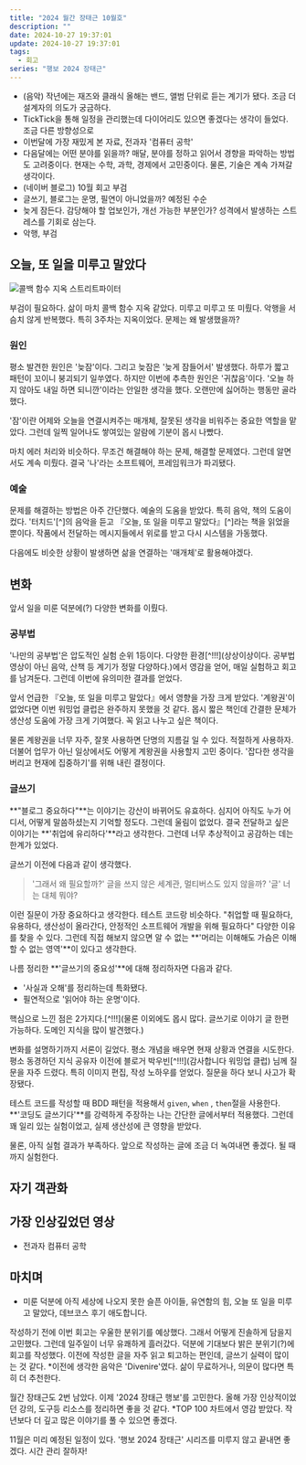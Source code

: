 ```yaml
---
title: "2024 월간 장태근 10월호"
description: ""
date: 2024-10-27 19:37:01
update: 2024-10-27 19:37:01
tags:
  - 회고
series: "행보 2024 장태근"
---
```


* (음악) 작년에는 재즈와 클래식 올해는 밴드, 앨범 단위로 듣는 계기가 됐다. 조금 더 설계자의 의도가 궁금하다.
* TickTick을 통해 일정을 관리했는데 다이어리도 있으면 좋겠다는 생각이 들었다. 조금 다른 방향성으로
* 이번달에 가장 재밌게 본 자료, 전과자 '컴퓨터 공학'
* 다음달에는 어떤 분야를 읽을까? 매달, 분야를 정하고 읽어서 경향을 파악하는 방법도 고려중이다. 현재는 수학, 과학, 경제에서 고민중이다. 물론, 기술은 계속 가져갈 생각이다.
* (네이버 블로그) 10월 회고 부검
* 글쓰기, 블로그는 운명, 필연이 아니었을까? 예정된 수순
* 늦게 잠든다. 감당해야 할 업보인가, 개선 가능한 부분인가? 성격에서 발생하는 스트레스를 기회로 삼는다.
* 악행, 부검

## 오늘, 또 일을 미루고 말았다

![콜백 함수 지옥 스트리트파이터]()

부검이 필요하다. 삶이 마치 콜백 함수 지옥 같았다. 미루고 미루고 또 미뤘다. 악행을 서슴치 않게 반복했다.
특히 3주차는 지옥이었다. 문제는 왜 발생했을까?

### 원인

평소 발견한 원인은 '늦잠'이다. 그리고 늦잠은 '늦게 잠들어서' 발생했다. 하루가 짧고 패턴이 꼬이니 붕괴되기 일쑤였다. 하지만
이번에 추측한 원인은 '귀찮음'이다. '오늘 하지 않아도 내일 하면 되니깐'이라는 안일한 생각을 했다. 오랜만에 싫어하는 행동만 골라 했다.

'잠'이란 어제와 오늘을 연결시켜주는 매개체, 잘못된 생각을 비워주는 중요한 역할을 맡았다. 그런데 일찍 일어나도
쌓여있는 알람에 기분이 몹시 나빴다.

마치 에러 처리와 비슷하다. 무조건 해결해야 하는 문제, 해결할 문제였다. 그런데 알면서도 계속 미뤘다. 결국 '나'라는 소프트웨어, 프레임워크가 파괴됐다.

### 예술

문제를 해결하는 방법은 아주 간단했다. 예술의 도움을 받았다. 특히 음악, 책의 도움이 컸다.
'터치드'[^]의 음악을 듣고 『오늘, 또 일을 미루고 말았다』[^]라는 책을 읽었을 뿐이다.
작품에서 전달하는 메시지들에서 위로를 받고 다시 시스템을 가동했다.

다음에도 비슷한 상황이 발생하면 삶을 연결하는 '매개체'로 활용해야겠다.

## 변화

앞서 일을 미룬 덕분에(?) 다양한 변화를 이뤘다.

### 공부법

'나만의 공부법'은 압도적인 실험 순위 1등이다. 다양한 환경[^!!!](상상이상이다. 공부법 영상이 아닌 음악, 산책 등 계기가 정말 다양하다.)에서 영감을 얻어, 매일 실험하고 회고를 남겨둔다.
그런데 이번에 유의미한 결과를 얻었다.

앞서 언급한 『오늘, 또 일을 미루고 말았다』에서 영향을 가장 크게 받았다. '계왕권'이 없었다면 이번 워밍업 클럽은 완주하지 못했을 것 같다.
몹시 짧은 책인데 간결한 문체가 생산성 도움에 가장 크게 기여했다. 꼭 읽고 나누고 싶은 책이다.

물론 계왕권을 너무 자주, 잘못 사용하면 단명의 지름길 일 수 있다. 적절하게 사용하자. 더불어 업무가 아닌 일상에서도 어떻게 계왕권을 사용할지 고민 중이다.
'잡다한 생각을 버리고 현재에 집중하기'를 위해 내린 결정이다.

### 글쓰기

**"블로그 중요하다"**는 이야기는 강산이 바뀌어도 유효하다. 심지어 아직도 누가 어디서, 어떻게 말씀하셨는지 기억할 정도다.
그런데 울림이 없었다. 결국 전달하고 싶은 이야기는 **'취업에 유리하다'**라고 생각한다. 그런데 너무 추상적이고 공감하는 데는 한계가 있었다.

글쓰기 이전에 다음과 같이 생각했다.

> '그래서 왜 필요할까?' 글을 쓰지 않은 세계관, 멀티버스도 있지 않을까? '글' 너는 대체 뭐야?

이런 질문이 가장 중요하다고 생각한다. 테스트 코드랑 비슷하다.
"취업할 때 필요하다, 유용하다, 생산성이 올라간다, 안정적인 소프트웨어 개발을 위해 필요하다" 다양한 이유를 찾을 수 있다.
그런데 직접 해보지 않으면 알 수 없는 **'머리는 이해해도 가슴은 이해할 수 없는 영역'**이 있다고 생각한다.

나름 정리한 **'글쓰기의 중요성'**에 대해 정리하자면 다음과 같다.

- '사실과 오해'를 정리하는데 특화됐다.
- 필연적으로 '읽어야 하는 운명'이다.

핵심으로 느낀 점은 2가지다.[^!!!](물론 이외에도 몹시 많다. 글쓰기로 이야기 글 한편 가능하다. 도메인 지식을 많이 발견했다.)

변화를 설명하기까지 서론이 길었다. 평소 개념을 배우면 현재 상황과 연결을 시도한다. 평소 동경하던 지식 공유자 이전에 블로거 박우빈[^!!!](감사합니다 워밍업 클럽) 님께 질문을 자주 드렸다.
특히 이미지 편집, 작성 노하우를 얻었다. 질문을 하다 보니 사고가 확장됐다.

테스트 코드를 작성할 때 BDD 패턴을 적용해서 `given`, `when` , `then`절을 사용한다.
**'코딩도 글쓰기다'**를 강력하게 주장하는 나는 간단한 글에서부터 적용했다. 그런데 꽤 일리 있는 실험이었고, 실제 생산성에 큰 영향을 받았다.

물론, 아직 실험 결과가 부족하다. 앞으로 작성하는 글에 조금 더 녹여내면 좋겠다. 될 때까지 실험한다.

## 자기 객관화

## 가장 인상깊었던 영상

- 전과자 컴퓨터 공학

## 마치며

* 미룬 덕분에 아직 세상에 나오지 못한 슬픈 아이들, 유연함의 힘, 오늘 또 일을 미루고 말았다, 데브코스 후기 애도합니다.

작성하기 전에 이번 회고는 우울한 분위기를 예상했다. 그래서 어떻게 진솔하게 담을지 고민했다. 그런데 일주일이 너무 유쾌하게 흘러갔다.
덕분에 기대보다 밝은 분위기(?)에 회고를 작성했다. 이전에 작성한 글을 자주 읽고 퇴고하는 편인데, 글쓰기 실력이 많이 는 것 같다.
*이전에 생각한 음악은 'Divenire'였다. 삶이 무료하거나, 의문이 많다면 특히 더 추천한다.

월간 장태근도 2번 남았다. 이제 '2024 장태근 행보'를 고민한다. 올해 가장 인상적이었던 강의, 도구등 리소스를 정리하면 좋을 것 같다.
*TOP 100 차트에서 영감 받았다. 작년보다 더 깊고 많은 이야기를 풀 수 있으면 좋겠다.

11월은 미리 예정된 일정이 있다. '행보 2024 장태근' 시리즈를 미루지 않고 끝내면 좋겠다. 시간 관리 잘하자!
